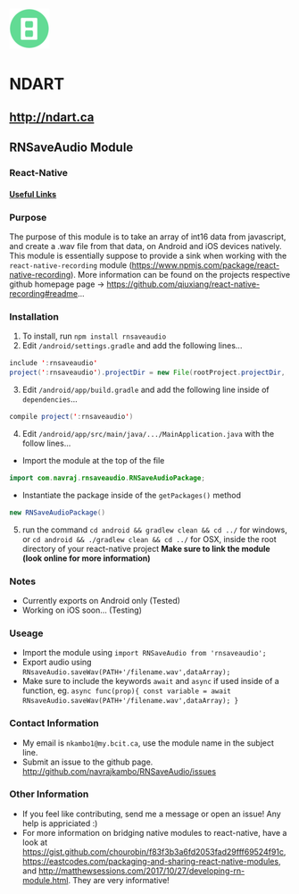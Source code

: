 # ![NDART LOGO](/72x72.png?raw=true)
# NDART
## http://ndart.ca
##
## RNSaveAudio Module
### React-Native
#### [Useful Links](UsefulLinks.md)
### Purpose
The purpose of this module is to take an array of int16 data from javascript, and create a .wav file from that data, on Android and iOS devices natively. This module is essentially suppose to provide a sink when working with the `react-native-recording` module (https://www.npmjs.com/package/react-native-recording). More information can be found on the projects respective github homepage page -> https://github.com/qiuxiang/react-native-recording#readme...
### Installation
1) To install, run `npm install rnsaveaudio`
2) Edit `/android/settings.gradle` and add the following lines...
``` java
include ':rnsaveaudio'
project(':rnsaveaudio').projectDir = new File(rootProject.projectDir, '../node_modules/rnsaveaudio/android')
```
3) Edit `/android/app/build.gradle` and add the following line inside of `dependencies`...
``` java
compile project(':rnsaveaudio')
```
4) Edit `/android/app/src/main/java/.../MainApplication.java` with the follow lines...
- Import the module at the top of the file
```java
import com.navraj.rnsaveaudio.RNSaveAudioPackage;
```
- Instantiate the package inside of the `getPackages()` method
```java
new RNSaveAudioPackage()
```
5) run the command `cd android && gradlew clean && cd ../` for windows, or `cd android && ./gradlew clean && cd ../` for OSX, inside the root directory of your react-native project
__Make sure to link the module (look online for more information)__
### Notes
- Currently exports on Android only (Tested)
- Working on iOS soon... (Testing)
### Useage
- Import the module using `import RNSaveAudio from 'rnsaveaudio';`
- Export audio using `RNsaveAudio.saveWav(PATH+'/filename.wav',dataArray);`
- Make sure to include the keywords `await` and `async` if used inside of a function, eg. `async func(prop){ const variable = await RNsaveAudio.saveWav(PATH+'/filename.wav',dataArray); }`
### Contact Information
- My email is `nkambo1@my.bcit.ca`, use the module name in the subject line.
- Submit an issue to the github page. http://github.com/navrajkambo/RNSaveAudio/issues
### Other Information
- If you feel like contributing, send me a message or open an issue! Any help is appriciated :)
- For more information on bridging native modules to react-native, have a look at https://gist.github.com/chourobin/f83f3b3a6fd2053fad29fff69524f91c, https://eastcodes.com/packaging-and-sharing-react-native-modules, and http://matthewsessions.com/2017/10/27/developing-rn-module.html. They are very informative!
